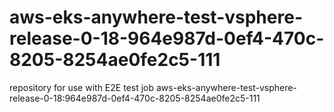 # aws-eks-anywhere-test-vsphere-release-0-18-964e987d-0ef4-470c-8205-8254ae0fe2c5-111
repository for use with E2E test job aws-eks-anywhere-test-vsphere-release-0-18:964e987d-0ef4-470c-8205-8254ae0fe2c5-111
